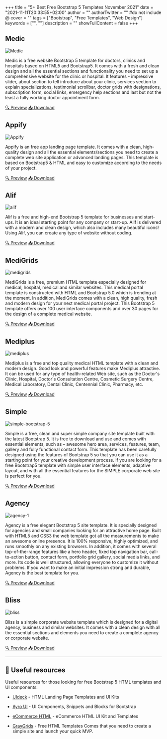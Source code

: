 +++
title = "5+ Best Free Bootstrap 5 Templates November 2021"
date = "2021-11-11T20:33:55+02:00"
author = ""
authorTwitter = "" #do not include @
cover = ""
tags = ["Bootstrap", "Free Templates", "Web Design"]
keywords = ["", ""]
description = ""
showFullContent = false
+++

## Medic

![Medic](medic-template.jpg)

Medic is a free website Bootstrap 5 template for doctors, clinics and hospitals based on HTML5 and Bootstrap5. It comes with a fresh and clean design and all the essential sections and functionality you need to set up a comprehensive website for the clinic or hospital. It features - impressive slider, about section to tell introduce about your clinic, services section to explain specializations, testimonial scrollbar, doctor grids with designations, subscription form, social links, emergency help sections and last but not the least a fully working doctor appointment form.

[🔍 Preview](https://preview.uideck.com/items/medic/index.html)  [📥 Download](https://uideck.com/templates/medic/)

## Appify

![Appify](appify.jpg)

Appify is an free app landing page template. It comes with a clean, high-quality design and all the essential elements/sections you need to create a complete web site application or advanced landing pages. This template is based on Bootstrap5 & HTML and easy to customize according to the needs of your project.

[🔍 Preview](https://preview.uideck.com/items/appify/index.html)  [📥 Download](https://uideck.com/templates/appify/)

## Alif

![alif](alif.jpg)

Alif is a free and high-end Bootstrap 5 template for businesses and start-ups. It is an ideal starting point for any company or start-up. Alif is delivered with a modern and clean design, which also includes many beautiful icons! Using Alif, you can create any type of website without coding.

[🔍 Preview](https://demo.graygrids.com/themes/alif/)  [📥 Download](https://graygrids.com/templates/alif-free-bootstrap-5-business-template/)

## MediGrids

![medigrids](medigrids.jpg)

MediGrids is a free, premium HTML template especially designed for medical, hospital, medical and similar websites. This medical portal template is constructed with HTML and Bootstrap 5.0 which is trending at the moment. In addition, MediGrids comes with a clean, high quality, fresh and modern design for your next medical portal project. This Bootstrap 5 template offers over 100 user interface components and over 30 pages for the design of a complete medical website.

[🔍 Preview](https://demo.graygrids.com/themes/medigrids/index.html)  [📥 Download](https://graygrids.com/templates/medigrids-free-medical-and-hospital-html-template/)

## Mediplus

![mediplus](mediplus.jpg)

Mediplus is a free and top quality medical HTML template with a clean and modern design. Good look and powerful features make Mediplus attractive. It can be used for any type of health-related Web site, such as the Doctor's Clinic, Hospital, Doctor's Consultation Centre, Cosmetic Surgery Centre, Medical Laboratory, Dental Clinic, Centennial Clinic, Pharmacy, etc.

[🔍 Preview](https://wpthemesgrid.com/themes/mediplus/)  [📥 Download](https://wpthemesgrid.com/downloads/mediplus-medical-and-doctor-html-template/)

## Simple

![simple-bootstrap-5](simple-bootstrap-5.jpg)

Simple is a free, clean and super simple company site template built with the latest Bootstrap 5. It is free to download and use and comes with essential elements, such as – awesome hero area, services, features, team, gallery and fully functional contact form. This template has been carefully designed using the features of Bootstrap 5 so that you can use it as a starting point for your creative development process. If you are looking for a free Bootstrap5 template with simple user interface elements, adaptive layout, and with all the essential features for the SIMPLE corporate web site is perfect for you.

[🔍 Preview](https://preview.uideck.com/items/simple/index.html)  [📥 Download](https://graygrids.com/templates/free-bootstrap-5-template-simple/)

## Agency

![agency-1](agency-1.jpg)

Agency is a free elegant Bootstrap 5 site template. It is specially designed for agencies and small companies looking for an attractive home page. Built with HTML5 and CSS3 the web template got all the measurements to make an awesome online presence. It is 100% responsive, highly optimized, and runs smoothly on any existing browsers. In addition, it comes with several top-of-the-range features like a hero header, fixed top navigation bar, call-to-action button, contact form, portfolio grid gallery, social media links, and more. Its code is well structured, allowing everyone to customize it without problems. If you want to make an initial impression strong and durable, Agency is the best template for you.

[🔍 Preview](https://technext.github.io/agency-2/)  [📥 Download](https://themewagon.com/themes/free-bootstrap-5-html-5-business-website-template-agency/)

## Bliss

![bliss](bliss.jpg)

Bliss is a simple corporate website template which is designed for a digital agency, business and similar websites. It comes with a clean design with all the essential sections and elements you need to create a complete agency or corporate website.

[🔍 Preview](https://preview.uideck.com/items/bliss/index.html)  [📥 Download](https://uideck.com/templates/bliss/)

---

## 🔗 Useful resources

Useful resources for those looking for free Bootstrap 5 HTML templates and UI components:

- [UIdeck](https://uideck.com/) - HTML Landing Page Templates and UI Kits

- [Ayro UI](https://ayroui.com/components) - UI Components, Snippets and Blocks for Bootstrap

- [eCommerce HTML](https://ecommercehtml.com/) - eCommerce HTML UI Kit and Templates

- [GrayGrids](https://graygrids.com/templates/category/free-html-templates/) - Free HTML Templates Comes that you need to create a simple site and launch your quick MVP.
